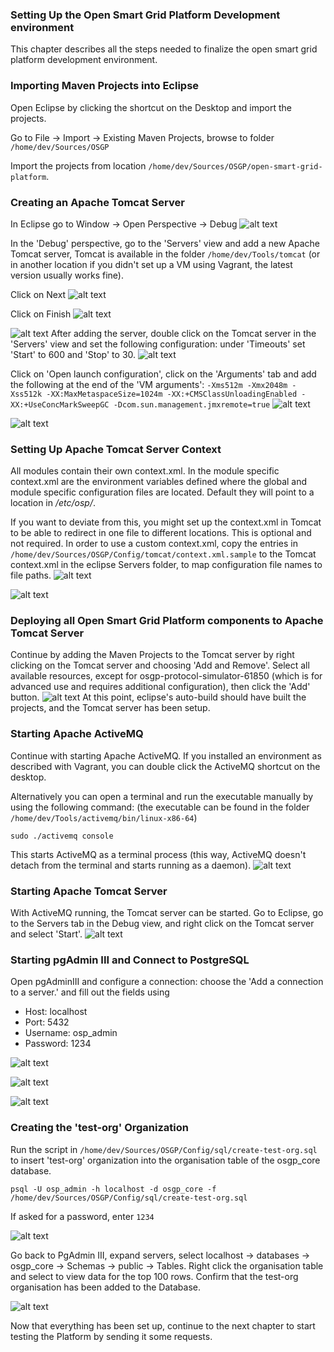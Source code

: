 ### Setting Up the Open Smart Grid Platform Development environment
This chapter describes all the steps needed to finalize the open smart grid platform development environment.

### Importing Maven Projects into Eclipse
Open Eclipse by clicking the shortcut on the Desktop and import the projects.

Go to File -> Import -> Existing Maven Projects, browse to folder `/home/dev/Sources/OSGP`

Import the projects from location `/home/dev/Sources/OSGP/open-smart-grid-platform`.

### Creating an Apache Tomcat Server

In Eclipse go to Window -> Open Perspective -> Debug
![alt text](./installation-script-screenshots/16.png)

In the 'Debug' perspective, go to the 'Servers' view and add a new Apache Tomcat server, Tomcat is available in the folder `/home/dev/Tools/tomcat` (or in another location if you didn't set up a VM using Vagrant, the latest version usually works fine).

Click on Next
![alt text](./installation-script-screenshots/tomcat-1-define-server.png)

Click on Finish
![alt text](./installation-script-screenshots/tomcat-2-edit-server-runtime.png)

![alt text](./installation-script-screenshots/tomcat-3-created.png)
After adding the server, double click on the Tomcat server in the 'Servers' view and set the following configuration: under 'Timeouts' set 'Start' to 600 and 'Stop' to 30.
![alt text](./installation-script-screenshots/tomcat-4-timeouts.png)

Click on 'Open launch configuration', click on the 'Arguments' tab and add the following at the end of the 'VM arguments':
`-Xms512m -Xmx2048m -Xss512k -XX:MaxMetaspaceSize=1024m -XX:+CMSClassUnloadingEnabled -XX:+UseConcMarkSweepGC -Dcom.sun.management.jmxremote=true`
![alt text](./installation-script-screenshots/tomcat-5-launch-configuration-old.png)

![alt text](./installation-script-screenshots/tomcat-6-launch-configuration-new.png)

### Setting Up Apache Tomcat Server Context
All modules contain their own context.xml. In the module specific context.xml are the environment variables defined where the global and module specific configuration files are located. Default they will point to a location in */etc/osp/*.

If you want to deviate from this, you might set up the context.xml in Tomcat to be able to redirect in one file to different locations.  This is optional and not required.
In order to use a custom context.xml, copy the entries in `/home/dev/Sources/OSGP/Config/tomcat/context.xml.sample` to the Tomcat context.xml in the eclipse Servers folder, to map configuration file names to file paths.
![alt text](./installation-script-screenshots/context.xml.sample.png)

![alt text](./installation-script-screenshots/context.xml.png)

### Deploying all Open Smart Grid Platform components to Apache Tomcat Server
Continue by adding the Maven Projects to the Tomcat server by right clicking on the Tomcat server and choosing 'Add and Remove'. Select all available resources, except for osgp-protocol-simulator-61850 (which is for advanced use and requires additional configuration), then click the 'Add' button.
![alt text](./installation-script-screenshots/add-resources.png)
At this point, eclipse's auto-build should have built the projects, and the Tomcat server has been setup.

### Starting Apache ActiveMQ
Continue with starting Apache ActiveMQ. If you installed an environment as described with Vagrant, you can double click the ActiveMQ shortcut on the desktop.

Alternatively you can open a terminal and run the executable manually by using the following command:
(the executable can be found in the folder `/home/dev/Tools/activemq/bin/linux-x86-64`)
```shell
sudo ./activemq console
```

This starts ActiveMQ as a terminal process (this way, ActiveMQ doesn't detach from the terminal and starts running as a daemon).
![alt text](./installation-script-screenshots/31.png)

### Starting Apache Tomcat Server
With ActiveMQ running, the Tomcat server can be started. Go to Eclipse, go to the Servers tab in the Debug view, and right click on the Tomcat server and select 'Start'.
![alt text](./installation-script-screenshots/tomcat-7-tomcat-started.png)

### Starting pgAdmin III and Connect to PostgreSQL
Open pgAdminIII and configure a connection: choose the 'Add a connection to a server.' and fill out the fields using
- Host: localhost
- Port: 5432
- Username: osp_admin
- Password: 1234

![alt text](./installation-script-screenshots/33.png)

![alt text](./installation-script-screenshots/34.png)

![alt text](./installation-script-screenshots/35.png)

### Creating the 'test-org' Organization
Run the script in `/home/dev/Sources/OSGP/Config/sql/create-test-org.sql` to insert 'test-org' organization into the organisation table of the osgp_core database.

```shell
psql -U osp_admin -h localhost -d osgp_core -f /home/dev/Sources/OSGP/Config/sql/create-test-org.sql
```

If asked for a password, enter ```1234```

![alt text](./installation-script-screenshots/36.png)

Go back to PgAdmin III, expand servers, select localhost -> databases -> osgp_core -> Schemas -> public -> Tables. Right click the organisation table and select to view data for the top 100 rows. Confirm that the test-org organisation has been added to the Database.

![alt text](./installation-script-screenshots/37.png)

Now that everything has been set up, continue to the next chapter to start testing the Platform by sending it some requests.
